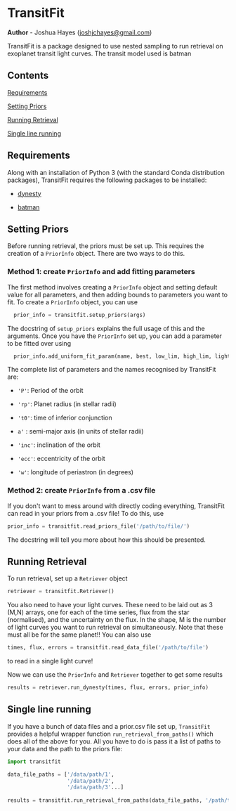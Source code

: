 
# TransitFit


**Author** - Joshua Hayes (joshjchayes@gmail.com)

TransitFit is a package designed to use nested sampling to run retrieval on exoplanet transit light curves. The transit model used is batman

## Contents

[Requirements](#requirements)

[Setting Priors](#priors)

[Running Retrieval](#retrieval)

[Single line running](#single_line)


<a name="requirements"></a>
## Requirements
Along with an installation of Python 3 (with the standard Conda distribution packages), TransitFit requires the following packages to be installed:

- [dynesty](https://dynesty.readthedocs.io/en/latest/index.html)

- [batman](https://www.cfa.harvard.edu/~lkreidberg/batman/index.html)

<a name="priors"></a>
## Setting Priors

Before running retrieval, the priors must be set up. This requires the creation of a ``PriorInfo`` object. There are two ways to do this.

### Method 1: create ``PriorInfo`` and add fitting parameters
The first method involves creating a ``PriorInfo`` object and setting default value for all parameters, and then adding bounds to parameters you want to fit. To create a `PriorInfo` object, you can use
```python
  prior_info = transitfit.setup_priors(args)
```
The docstring of ``setup_priors`` explains the full usage of this and the arguments. Once you have the ``PriorInfo`` set up, you can add a parameter to be fitted over using
```python
  prior_info.add_uniform_fit_param(name, best, low_lim, high_lim, light_curve_num=None)
```
The complete list of parameters and the names recognised by TransitFit are:

- ``'P'``: Period of the orbit

- ``'rp'``: Planet radius (in stellar radii)

- ``'t0'``: time of inferior conjunction

- ``a'`` : semi-major axis (in units of stellar radii)

- ``'inc'``: inclination of the orbit

- ``'ecc'``: eccentricity of the orbit

- ``'w'``: longitude of periastron (in degrees)



### Method 2: create ``PriorInfo`` from a .csv file

If you don't want to mess around with directly coding everything, TransitFit can read in your priors from a .csv file! To do this, use
```python
prior_info = transitfit.read_priors_file('/path/to/file/')
```
The docstring will tell you more about how this should be presented.

<a name="retrieval"></a>
## Running Retrieval

To run retrieval, set up a ``Retriever`` object
```python
retriever = transitfit.Retriever()
```
You also need to have your light curves. These need to be laid out as 3 (M,N) arrays, one for each of the time series, flux from the star (normalised), and the uncertainty on the flux. In the shape, M is the number of light curves you want to run retrieval on simultaneously. Note that these must all be for the same planet!! You can also use
```python
times, flux, errors = transitfit.read_data_file('/path/to/file') 
```
to read in a single light curve!

Now we can use the ``PriorInfo`` and ``Retriever`` together to get some results
```python
results = retriever.run_dynesty(times, flux, errors, prior_info)
```

<a name="single_line"></a>
## Single line running
If you have a bunch of data files and a prior.csv file set up, ``TransitFit`` provides a helpful wrapper function ``run_retrieval_from_paths()`` which does all of the above for you. All you have to do is pass it a list of paths to your data and the path to the priors file:

```python
import transitfit

data_file_paths = ['/data/path/1', 
                   '/data/path/2',
                   '/data/path/3'...]
                   
results = transitfit.run_retrieval_from_paths(data_file_paths, '/path/to/prior/file')
```

